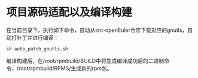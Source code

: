 # 项目源码适配以及编译构建
在当前目录下，执行如下命令，自动从src-openEuler仓库下载对应的gnutls，自动打补丁并进行编译：
```
sh auto_patch_gnutls.sh
```
编译构建后，在/root/rpmbuild/BUILD中将生成编译成功后的二进制命令，/root/rpmbuild/RPMS/生成新的rpm包。
